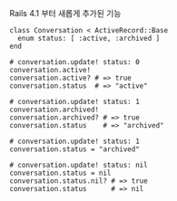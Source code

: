 Rails 4.1 부터 새롭게 추가된 기능

	class Conversation < ActiveRecord::Base
	  enum status: [ :active, :archived ]
	end

	# conversation.update! status: 0
	conversation.active!
	conversation.active? # => true
	conversation.status  # => "active"

	# conversation.update! status: 1
	conversation.archived!
	conversation.archived? # => true
	conversation.status    # => "archived"

	# conversation.update! status: 1
	conversation.status = "archived"

	# conversation.update! status: nil
	conversation.status = nil
	conversation.status.nil? # => true
	conversation.status      # => nil
